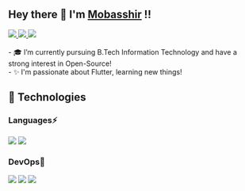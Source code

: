 ## Hey there 👋 I'm [Mobasshir](https://www.linkedin.com/in/imobasshir/) !!

<a href="https://www.linkedin.com/in/imobasshir/">
  <img src="https://img.shields.io/badge/LinkedIn-0077B5?style=for-the-badge&logo=linkedin&logoColor=white" /> 
</a>
<a href="mailto:imobasshirimam@gmail.com">
  <img src="https://img.shields.io/badge/Gmail-D14836?style=for-the-badge&logo=gmail&logoColor=white"   />
</a>
<a href="https://twitter.com/imobasshir">
  <img src="https://img.shields.io/badge/Twitter-1DA1F2?style=for-the-badge&logo=twitter&logoColor=white"   />
</a> 
<br><br>
- 🎓 I’m currently pursuing B.Tech Information Technology and have a strong interest in Open-Source! <br>
- ✨ I'm passionate about Flutter, learning new things! <br>

## 🚀 Technologies

### Languages⚡
<img src="https://img.shields.io/badge/Java-ED8B00?style=for-the-badge&logo=java&logoColor=brown" /> <img src="https://img.shields.io/badge/Kotlin-7F52FF?style=for-the-badge&logo=kotlin&logoColor=B75EA4" /> 

### DevOps💙
<img src="https://img.shields.io/badge/Git-F05032?style=for-the-badge&logo=git&logoColor=white"> <img src="https://img.shields.io/badge/GitHub-181717?style=for-the-badge&logo=github&logoColor=white"> <img src="https://img.shields.io/badge/Linux-FCC624?style=for-the-badge&logo=linux&logoColor=black" /> 

<!-- ## 📈 Stats
<p align="center">
	<img width="48%" src="https://github-readme-stats.vercel.app/api?username=imobasshir&show_icons=true&theme=highcontrast" />
  <img width="48%" src="https://github-readme-streak-stats.herokuapp.com/?user=imobasshir&theme=highcontrast" />
</p> -->
